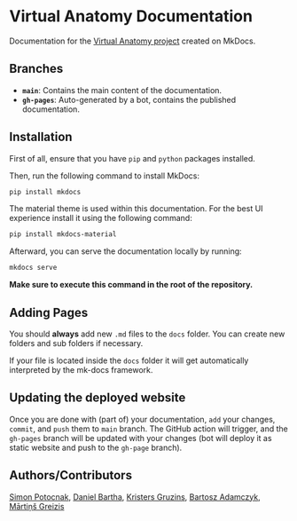 # Virtual Anatomy Documentation
Documentation for the [Virtual Anatomy project](https://github.com/jrcz-data-science-lab/Virtual-Anatomy-UE) created on MkDocs.

## Branches 
- **`main`**: Contains the main content of the documentation.
- **`gh-pages`**: Auto-generated by a bot, contains the published documentation.

## Installation 

First of all, ensure that you have `pip` and `python` packages installed.

Then, run the following command to install MkDocs:

```bash
pip install mkdocs
```

The material theme is used within this documentation. For the best UI experience install it using the following command:

```bash
pip install mkdocs-material
```

Afterward, you can serve the documentation locally by running:

```bash
mkdocs serve
```

**Make sure to execute this command in the root of the repository.**

## Adding Pages 

You should **always** add new `.md` files to the `docs` folder. You can create new folders and sub folders if necessary. 

If your file is located inside the `docs` folder it will get automatically interpreted by the mk-docs framework.

## Updating the deployed website

Once you are done with (part of) your documentation, `add` your changes, `commit`, and `push` them to `main` branch. The GitHub action will trigger, and the `gh-pages` branch will be updated with your changes (bot will deploy it as static website and push to the `gh-page` branch).

## Authors/Contributors

[Simon Potocnak](https://github.com/wpsimon09),
[Daniel Bartha](https://github.com/DanielBartha),
[Kristers Gruzins](https://github.com/animepuika),
[Bartosz Adamczyk](https://github.com/Bartan02),
[Mārtiņš Greizis](https://github.com/MGreizis)